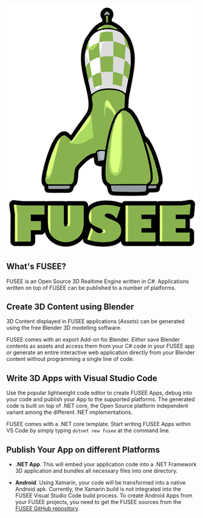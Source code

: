 ![Fusee3D](index/Fusee.png)

## What's FUSEE?

FUSEE is an Open Source 3D Realtime Engine written in C#. Applications written on top of FUSEE 
can be published to a number of platforms.
 
## Create 3D Content using Blender

3D Content displayed in FUSEE applications (_Assets_) can be generated using the free 
Blender 3D modelling software. 

FUSEE comes with an export Add-on for Blender.
_Either_ save Blender contents as assets and access them from your C# code in your FUSEE app 
_or_ generate an entire interactive web application directly from your Blender content without
programming a single line of code.

## Write 3D Apps with Visual Studio Code

Use the popular lightweight code editor to create FUSEE Apps, debug into your code 
and publish your App to the supported platforms. The generated code is built on top of .NET core, 
the Open Source platform independent variant among the different .NET implementations.

FUSEE comes with a .NET core template. Start writing FUSEE Apps within VS Code by
simply typing `dotnet new fusee` at the command line.

## Publish Your App on different Platforms

- **.NET App**. This will embed your application code into a .NET Framework
  3D application and bundles all necessary files into one directory. 

- **Android**. Using Xamarin, your code will be transformed into a native
  Android apk. Currently, the Xamarin build is not integrated into 
  the FUSEE Visual Studio Code build process. To create Android Apps from 
  your FUSEE projects, you need to get the FUSEE sources from the 
  [FUSEE GitHub repository](https://github.com/FUSEEProjectTeam/Fusee).